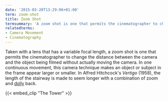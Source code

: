 ```yaml
---
date: '2015-03-20T13:29:06+01:00'
term: zoom-shot
title: Zoom Shot
termsummary: 'A zoom shot is one that permits the cinematographer to change the distance between the camera and the object being filmed without actually moving the camera.'
relatedterms:
- Camera Movement
- Cinematography
---
```


Taken with a lens that has a variable focal length, a zoom shot is one
that permits the cinematographer to change the distance between the
camera and the object being filmed without actually moving the
camera. <!--more-->In one continuous movement, this camera technique makes an
object or subject in the frame appear larger or smaller. In Alfred
Hitchcock's <i>Vertigo</i> (1958), the length of the stairway is made to seem
longer with a combination of zoom and [dolly](../dolly/) back.

{{< embed_clip "The Tower" >}}